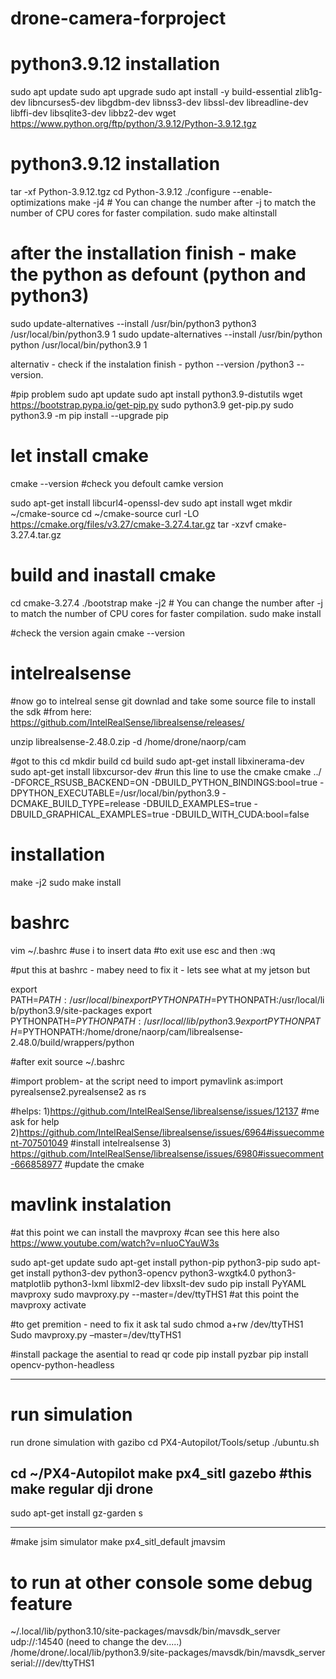 # drone-camera-forproject

# python3.9.12 installation


sudo apt update
sudo apt upgrade
sudo apt install -y build-essential zlib1g-dev libncurses5-dev libgdbm-dev libnss3-dev libssl-dev libreadline-dev libffi-dev libsqlite3-dev libbz2-dev
wget https://www.python.org/ftp/python/3.9.12/Python-3.9.12.tgz

# python3.9.12 installation 
tar -xf Python-3.9.12.tgz
cd Python-3.9.12
./configure --enable-optimizations
make -j4  # You can change the number after -j to match the number of CPU cores for faster compilation.
sudo make altinstall

# after the installation finish - make the python as defount (python and python3)
sudo update-alternatives --install /usr/bin/python3 python3 /usr/local/bin/python3.9 1
sudo update-alternatives --install /usr/bin/python python /usr/local/bin/python3.9 1

alternativ - check if the instalation finish - python --version /python3 --version.

#pip problem 
sudo apt update
sudo apt install python3.9-distutils
wget https://bootstrap.pypa.io/get-pip.py
sudo python3.9 get-pip.py
sudo python3.9 -m pip install --upgrade pip


# let install cmake 

cmake --version  #check you defoult camke version

sudo apt-get install libcurl4-openssl-dev
sudo apt install wget
mkdir ~/cmake-source
cd ~/cmake-source
curl -LO https://cmake.org/files/v3.27/cmake-3.27.4.tar.gz
tar -xzvf cmake-3.27.4.tar.gz

# build and inastall cmake 

cd cmake-3.27.4
./bootstrap
make -j2  # You can change the number after -j to match the number of CPU cores for faster compilation.
sudo make install


#check the version again 
cmake --version


# intelrealsense
#now go to intelreal sense git downlad and take some source file to install the sdk
#from here:  https://github.com/IntelRealSense/librealsense/releases/

unzip librealsense-2.48.0.zip -d /home/drone/naorp/cam

#got to this cd
mkdir build 
cd build 
sudo apt-get install libxinerama-dev
sudo apt-get install libxcursor-dev
#run this line to use the cmake
cmake ../ -DFORCE_RSUSB_BACKEND=ON -DBUILD_PYTHON_BINDINGS:bool=true -DPYTHON_EXECUTABLE=/usr/local/bin/python3.9 -DCMAKE_BUILD_TYPE=release -DBUILD_EXAMPLES=true -DBUILD_GRAPHICAL_EXAMPLES=true -DBUILD_WITH_CUDA:bool=false

# installation
make -j2
sudo make install

# bashrc
vim ~/.bashrc
#use i to insert data
#to exit use esc and then :wq

#put this at bashrc - mabey need to fix it - lets see what at my jetson but 

export PATH=$PATH:/usr/local/bin
export PYTHONPATH=$PYTHONPATH:/usr/local/lib/python3.9/site-packages
export PYTHONPATH=$PYTHONPATH:/usr/local/lib/python3.9
export PYTHONPATH=$PYTHONPATH:/home/drone/naorp/cam/librealsense-2.48.0/build/wrappers/python

#after exit 
source ~/.bashrc

#import problem- at the script need to import pymavlink as:import pyrealsense2.pyrealsense2 as rs

#helps: 
1)https://github.com/IntelRealSense/librealsense/issues/12137 #me ask for help 
2)https://github.com/IntelRealSense/librealsense/issues/6964#issuecomment-707501049 #install intelrealsense
3) https://github.com/IntelRealSense/librealsense/issues/6980#issuecomment-666858977 #update the cmake 


# mavlink instalation 
#at this point we can install the mavproxy 
#can see this here also https://www.youtube.com/watch?v=nIuoCYauW3s

sudo apt-get update
sudo apt-get install python-pip python3-pip
sudo apt-get install python3-dev python3-opencv python3-wxgtk4.0  python3-matplotlib python3-lxml libxml2-dev libxslt-dev
sudo pip install PyYAML mavproxy
sudo mavproxy.py --master=/dev/ttyTHS1
#at this point the mavproxy activate 


#to get premition - need to fix it ask tal
sudo chmod a+rw /dev/ttyTHS1
Sudo mavproxy.py –master=/dev/ttyTHS1


#install package the asential to read qr code 
pip install pyzbar
pip install opencv-python-headless

-----------------------------------------------------

# run simulation 
run drone simulation with gazibo
cd PX4-Autopilot/Tools/setup
./ubuntu.sh


cd ~/PX4-Autopilot
make px4_sitl gazebo #this make regular dji drone 
-------------------------------------------------------
sudo apt-get install gz-garden 
s

------------------------------------------------------
#make jsim simulator 
make px4_sitl_default jmavsim

# to run at other console some debug feature 
~/.local/lib/python3.10/site-packages/mavsdk/bin/mavsdk_server udp://:14540 (need to change the dev.....)
/home/drone/.local/lib/python3.9/site-packages/mavsdk/bin/mavsdk_server serial:///dev/ttyTHS1

